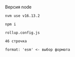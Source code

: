 Версия node

```
nvm use v16.13.2
```

```
npm i
```

```
rollup.config.js 

46 строчка

format: 'esm' <- выбор формата 

```

